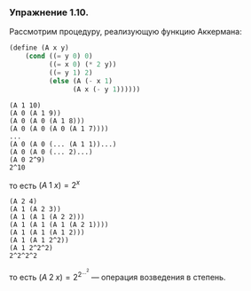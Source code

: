 ### Упражнение 1.10.
Рассмотрим процедуру, реализующую функцию Аккермана:
```scheme
(define (A x y)
    (cond ((= y 0) 0)
          ((= x 0) (* 2 y))
          ((= y 1) 2)
          (else (A (- x 1) 
                (A x (- y 1))))))
```
```
(A 1 10)
(A 0 (A 1 9))
(A 0 (A 0 (A 1 8)))
(A 0 (A 0 (A 0 (A 1 7))))
...
(A 0 (A 0 (... (A 1 1))...)
(A 0 (A 0 (... 2)...)
(A 0 2^9)
2^10
```
то есть $(A \; 1 \; x) = 2^x$
```
(A 2 4)
(A 1 (A 2 3))
(A 1 (A 1 (A 2 2)))
(A 1 (A 1 (A 1 (A 2 1))))
(A 1 (A 1 (A 1 2)))
(A 1 (A 1 2^2))
(A 1 2^2^2)
2^2^2^2
```
то есть $(A \; 2 \; x) = 2^{2^{\ldots^2}}$ &mdash; операция возведения в степень.